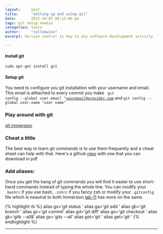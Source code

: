 ```yaml
---
layout:     post
title:      "setting up and using git"
date:       2015-10-07 09:15:00 pm
tags: git setup newbie
categories: tools
author:     "colleowino"
excerpt: Version control is key to any software development activity. There are many options and I prefer using git because its easier to branch and I host most of my code on... Tada! github. 

---
```

#### Install git
<code>sudo apt-get install git</code>

#### Setup git
You need to configure you git installation with your username and email. This email is atttached to every commit you make <code> git config --global user.email "youremail@provider.com</code> and <code>git config --global user.name "user name" </code>

### Play around with git 
[git immersion](http://gitimmersion.com/)

### Cheat a little
The best way to learn git commands is to use them frequently and a cheat sheet can help with that. Here's a github [repo](https://github.com/arslanbilal/git-cheat-sheet) with one that you can download in pdf

### Add aliases:
Once you get the hang of git commands you will find it easier to use short-hand commands instead of typing the whole line. You can modify your <code>.bashrc</code> if you use bash, <code>.zshrc</code> if you fancy zsh or modify your <code>.gitconfig</code> file which is neautral to both
Immersion [lab-11](http://gitimmersion.com/lab_11.html) has more on the same.

{% highlight rb %}
alias gs='git status '
alias ga='git add '
alias gb='git branch '
alias gc='git commit'
alias gd='git diff'
alias go='git checkout '
alias gk='gitk --all&'
alias gx='gitx --all'
alias got='git '
alias get='git '
{% endhighlight %}

-----

